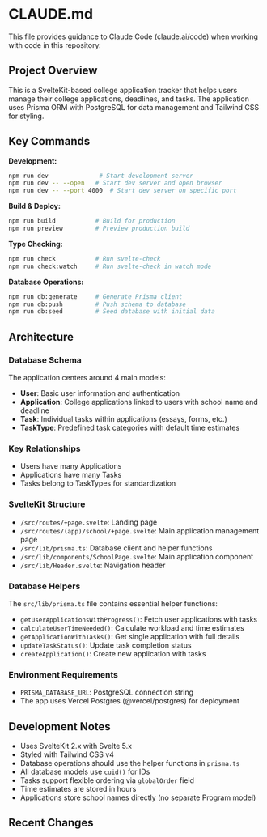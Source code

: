 # CLAUDE.md

This file provides guidance to Claude Code (claude.ai/code) when working with code in this repository.

## Project Overview

This is a SvelteKit-based college application tracker that helps users manage their college applications, deadlines, and tasks. The application uses Prisma ORM with PostgreSQL for data management and Tailwind CSS for styling.

## Key Commands

**Development:**
```bash
npm run dev              # Start development server
npm run dev -- --open   # Start dev server and open browser
npm run dev -- --port 4000  # Start dev server on specific port
```

**Build & Deploy:**
```bash
npm run build           # Build for production
npm run preview         # Preview production build
```

**Type Checking:**
```bash
npm run check           # Run svelte-check
npm run check:watch     # Run svelte-check in watch mode
```

**Database Operations:**
```bash
npm run db:generate     # Generate Prisma client
npm run db:push         # Push schema to database
npm run db:seed         # Seed database with initial data
```

## Architecture

### Database Schema
The application centers around 4 main models:
- **User**: Basic user information and authentication
- **Application**: College applications linked to users with school name and deadline
- **Task**: Individual tasks within applications (essays, forms, etc.)
- **TaskType**: Predefined task categories with default time estimates

### Key Relationships
- Users have many Applications
- Applications have many Tasks
- Tasks belong to TaskTypes for standardization

### SvelteKit Structure
- `/src/routes/+page.svelte`: Landing page
- `/src/routes/(app)/school/+page.svelte`: Main application management page
- `/src/lib/prisma.ts`: Database client and helper functions
- `/src/lib/components/SchoolPage.svelte`: Main application component
- `/src/lib/Header.svelte`: Navigation header

### Database Helpers
The `src/lib/prisma.ts` file contains essential helper functions:
- `getUserApplicationsWithProgress()`: Fetch user applications with tasks
- `calculateUserTimeNeeded()`: Calculate workload and time estimates
- `getApplicationWithTasks()`: Get single application with full details
- `updateTaskStatus()`: Update task completion status
- `createApplication()`: Create new application with tasks

### Environment Requirements
- `PRISMA_DATABASE_URL`: PostgreSQL connection string
- The app uses Vercel Postgres (@vercel/postgres) for deployment

## Development Notes

- Uses SvelteKit 2.x with Svelte 5.x
- Styled with Tailwind CSS v4 
- Database operations should use the helper functions in `prisma.ts`
- All database models use `cuid()` for IDs
- Tasks support flexible ordering via `globalOrder` field
- Time estimates are stored in hours
- Applications store school names directly (no separate Program model)

## Recent Changes
